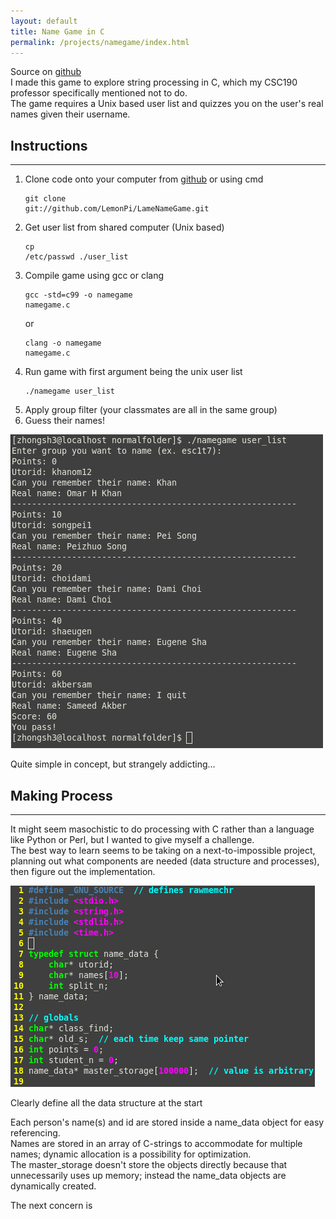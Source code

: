 ```yaml
---
layout: default
title: Name Game in C
permalink: /projects/namegame/index.html
---
```

Source on [github](https://github.com/LemonPi/LameNameGame)  
I made this game to explore string processing in C, which my CSC190 professor specifically mentioned not to do.  
The game requires a Unix based user list and quizzes you on the user's real names given their username. 

## Instructions <a name="instructions"> </a>
------------------------
1. Clone code onto your computer from [github](https://github.com/LemonPi/LameNameGame) or using cmd <pre><code>git clone git://github.com/LemonPi/LameNameGame.git</code></pre>
2. Get user list from shared computer (Unix based)  <pre><code>cp /etc/passwd ./user_list </code></pre> 
3. Compile game using gcc or clang <pre><code>gcc -std=c99 -o namegame namegame.c</code></pre> or <pre><code>clang -o namegame namegame.c</code></pre>
4. Run game with first argument being the unix user list  <pre><code>./namegame user_list</code></pre>   
5. Apply group filter (your classmates are all in the same group) 
6. Guess their names!  

<div class="frames">
<img src="playing.png">
<p>Quite simple in concept, but strangely addicting...</p>
</div>

## Making Process <a name="making"> </a>
------------------------
It might seem masochistic to do processing with C rather than a language like Python or Perl, but I wanted to give myself a challenge.  
The best way to learn seems to be taking on a next-to-impossible project, planning out what components are needed (data structure and processes), then figure out the implementation.  
<div class="frames">
<img src="structure.png">
<p>Clearly define all the data structure at the start</p>
</div>

Each person's name(s) and id are stored inside a name_data object for easy referencing.  
Names are stored in an array of C-strings to accommodate for multiple names; dynamic allocation is a possibility for optimization.  
The master_storage doesn't store the objects directly because that unnecessarily uses up memory; instead the name_data objects are dynamically created.  

The next concern is 